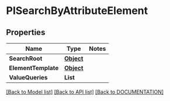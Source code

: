 # PISearchByAttributeElement

## Properties
Name | Type | Notes
------------ | ------------- | -------------
**SearchRoot** | **[**Object**](../models/Object.md)**
**ElementTemplate** | **[**Object**](../models/Object.md)**
**ValueQueries** | **List<PIAttributeValueQuery>**

[[Back to Model list]](../../DOCUMENTATION.md#documentation-for-models) [[Back to API list]](../../DOCUMENTATION.md#documentation-for-api-endpoints) [[Back to DOCUMENTATION]](../../DOCUMENTATION.md)
